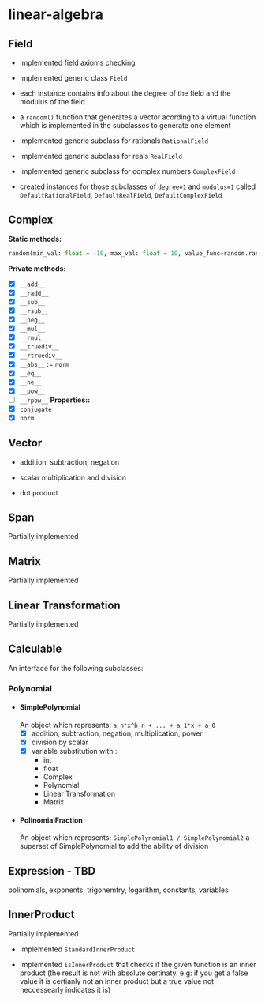 
# linear-algebra

  

## Field

* Implemented field axioms checking

* Implemented generic class `Field`

* each instance contains info about the degree of the field and the modulus of the field

* a `random()` function that generates a vector acording to a virtual function which is implemented in the subclasses to generate one element

* Implemented generic subclass for rationals `RationalField`

* Implemented generic subclass for reals `RealField`

* Implemented generic subclass for complex numbers `ComplexField`

* created instances for those subclasses of `degree=1` and `modulus=1` called `DefaultRationalField`, `DefaultRealField`, `DefaultComplexField`

## Complex
__Static methods:__
```python
random(min_val: float = -10, max_val: float = 10, value_func=random.randint) -> Complex:
```
__Private methods:__
 - [x] `__add__`
 - [x] `__radd__`
 - [x] `__sub__`
 - [x] `__rsub__`
 - [x] `__neg__`
 - [x] `__mul__`
 - [x] `__rmul__`
 - [x] `__truediv__`
 - [x] `__rtruediv__`
 - [x] `__abs__` := `norm`
 - [x] `__eq__`
 - [x] `__ne__`
 - [x] `__pow__`
 - [ ] `__rpow__`
__Properties::__
 - [x] `conjugate`
 - [x] `norm`
## Vector

* addition, subtraction, negation

* scalar multiplication and division

* dot product

## Span

Partially implemented

## Matrix

Partially implemented

## Linear Transformation

Partially implemented

  
## Calculable
An interface for the following subclasses:
### Polynomial
* #### SimplePolynomial
	An object which represents: `a_n*x^b_n + ... + a_1*x + a_0`
	*  [x] addition, subtraction, negation, multiplication, power
	 * [x] division by scalar
	 * [x]  variable substitution with :
		 *  int
		 * float
		 * Complex
		 * Polynomial
		 * Linear Transformation
		 * Matrix


* #### PolinomialFraction
	An object which represents: `SimplePolynomial1 / SimplePolynomial2`
a superset of SimplePolynomial to add the ability of division  

## Expression - TBD

polinomials, exponents, trigonemtry, logarithm, constants, variables

## InnerProduct

Partially implemented

* Implemented `StandardInnerProduct`

* Implemented `isInnerProduct` that checks if the given function is an inner product (the result is not with absolute certinaty. e.g: if you get a false value it is certianly not an inner product but a true value not neccessearly indicates it is)